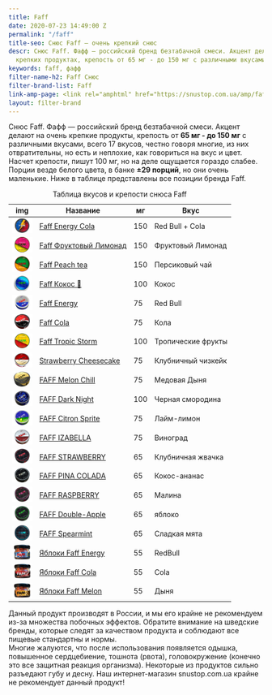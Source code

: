 ```yaml
---
title: Faff
date: 2020-07-23 14:49:00 Z
permalink: "/faff"
title-seo: Снюс Faff — очень крепкий снюс
descr: Снюс Faff. Фафф — российский бренд безтабачной смеси. Акцент делают на очень
  крепких продуктах, крепость от 65 мг - до 150 мг с различными вкусами.
keywords: faff, фафф
filter-name-h2: Faff Снюс
filter-brand-list: Faff
link-amp-page: <link rel="amphtml" href="https://snustop.com.ua/amp/faff">
layout: filter-brand
---
```


Снюс Faff. Фафф — российский бренд безтабачной смеси. Акцент делают на очень крепкие продукты, крепость от <b>65 мг - до 150 мг</b> с различными вкусами, всего 17 вкусов, честно говоря многие, из них отвратительны, но есть и неплохие, как говориться на вкус и цвет. Насчет крепости, пишут 100 мг, но на деле ощущается гораздо слабее. Порции везде белого цвета, в банке <b>±29 порций</b>, но они очень маленькие. Ниже в таблице представлены все позиции бренда Faff.

<table class="table table-sm">
	<caption>Таблица вкусов и крепости снюса Faff</caption>
	<thead>
		<tr>
			<th scope="col">img</th>
			<th scope="col">Название</th>
			<th scope="col">мг</th>
			<th scope="col">Вкус</th>
		</tr>
	</thead>
	<tbody>
		<tr>
			<td><a href="/faff-energy-cola"><img style="width: 40px" src="/img/products/faff-energy-cola.png" alt="Faff Red Bull и Cola"></a></td>
			<td><a href="/faff-energy-cola">Faff Energy Cola</a></td>
			<td>150</td>
			<td>Red Bull + Cola</td>
		</tr>
		<tr>
			<td><a href="/faff-pink-lemonade"><img style="width: 40px" src="/img/products/faff-pink-lemonade.jpg" alt="Faff Фруктовый Лимонад"></a></td>
			<td><a href="/faff-pink-lemonade">Faff Фруктовый Лимонад</a></td>
			<td>150</td>
			<td>Фруктовый Лимонад</td>
		</tr>
		<tr>
			<td><a href="/faff-peach-tea"><img style="width: 40px" src="/img/products/faff-peach-tea.jpg" alt="Faff персиковый чай"></a></td>
			<td><a href="/faff-peach-tea">Faff Peach tea</a></td>
			<td>150</td>
			<td>Персиковый чай</td>
		</tr>
		<tr>
			<td><a href="/faff-cocos"><img style="width: 40px" src="/img/products/faff-cocos.png" alt="Faff Кокос"></a></td>
			<td><a href="/faff-cocos">Faff Кокос 🥥</a></td>
			<td>100</td>
			<td>Кокос</td>
		</tr>
		<tr>
			<td><a href="/faff-snus-energy"><img style="width: 40px" src="/img/products/faff-energy.png" alt="Faff Energy"></a></td>
			<td><a href="/faff-snus-energy">Faff Energy</a></td>
			<td>75</td>
			<td>Red Bull</td>
		</tr>
		<tr>
			<td><a href="/faff-cola"><img style="width: 40px" src="/img/products/faff-cola.png" alt="Faff Cola"></a></td>
			<td><a href="/faff-cola">Faff Cola</a></td>
			<td>75</td>
			<td>Кола</td>
		</tr>
		<tr>
			<td><a href="/faff-tropic-storm"><img style="width: 40px" src="/img/products/faff-tropic-storm.jpg" alt="Faff Tropic storm"></a></td>
			<td><a href="/faff-tropic-storm">Faff Tropic Storm</a></td>
			<td>100</td>
			<td>Тропические фрукты</td>
		</tr>
		<tr>
			<td><a href="/faff-strawberry-cheesecake"><img style="width: 40px" src="/img/products/faff-strawberry-cheesecake.jpg" alt="Faff Клубничный чизкейк"></a></td>
			<td><a href="/faff-strawberry-cheesecake">Strawberry Cheesecake</a></td>
			<td>75</td>
			<td>Клубничный чизкейк</td>
		</tr>
		<tr>
			<td><a href="/faff-melon-chill"><img style="width: 40px" src="/img/products/faff-melon-chill.png" alt="FAFF Melon Chill"></a></td>
			<td><a href="/faff-melon-chill">FAFF Melon Chill</a></td>
			<td>75</td>
			<td>Медовая Дыня</td>
		</tr>
		<tr>
			<td><a href="/faff-dark-night"><img style="width: 40px" src="/img/products/faff-dark-night.jpg" alt="FAFF Dark Night"></a></td>
			<td><a href="/faff-dark-night">FAFF Dark Night</a></td>
			<td>100</td>
			<td>Черная смородина</td>
		</tr>
		<tr>
			<td><a href="/faff-citron"><img style="width: 40px" src="/img/products/faff-citron.png" alt="FAFF Citron Sprite"></a></td>
			<td><a href="/faff-citron">FAFF Citron Sprite</a></td>
			<td>75</td>
			<td>Лайм-лимон</td>
		</tr>
		<tr>
			<td><a href="/faff-isabella"><img style="width: 40px" src="/img/products/faff-isabella.png" alt="FAFF IZABELLA"></a></td>
			<td><a href="/faff-isabella">FAFF IZABELLA</a></td>
			<td>75</td>
			<td>Виноград</td>
		</tr>
		<tr>
			<td><a href="/faff-strawberry"><img style="width: 40px" src="/img/products/faff-strawberry.png" alt="FAFF STRAWBERRY"></a></td>
			<td><a href="/faff-strawberry">FAFF STRAWBERRY</a></td>
			<td>65</td>
			<td>Клубничная жвачка</td>
		</tr>
		<tr>
			<td><a href="/faff-pina-colada"><img style="width: 40px" src="/img/products/faff-pina-colada.png" alt="FAFF PINA COLADA"></a></td>
			<td><a href="/faff-pina-colada">FAFF PINA COLADA</a></td>
			<td>65</td>
			<td>Кокос-ананас</td>
		</tr>
		<tr>
			<td><a href="/faff-raspberry"><img style="width: 40px" src="/img/products/faff-raspberry.png" alt="FAFF RASPBERRY"></a></td>
			<td><a href="/faff-raspberry">FAFF RASPBERRY</a></td>
			<td>65</td>
			<td>Малина</td>
		</tr>
		<tr>
			<td><a href="/faff-double-apple"><img style="width: 40px" src="/img/products/faff-double-apple.png" alt="FAFF Double-Apple"></a></td>
			<td><a href="/faff-double-apple">FAFF Double-Apple</a></td>
			<td>65</td>
			<td>яблоко</td>
		</tr>
		<tr>
			<td><a href="/faff-mint"><img style="width: 40px" src="/img/products/faff-mint.jpg" alt="FAFF Spearmint"></a></td>
			<td><a href="/faff-mint">FAFF Spearmint</a></td>
			<td>65</td>
			<td>Сладкая мята</td>
		</tr>
		<tr>
			<td><a href="/faff-apple-energy"><img style="width: 40px" src="/img/products/faff-apple-energy.png" alt="яблоки Faff Energy"></a></td>
			<td><a href="/faff-apple-energy">Яблоки Faff Energy</a></td>
			<td>55</td>
			<td>RedBull</td>
		</tr>
		<tr>
			<td><a href="/faff-apple-cola"><img style="width: 40px" src="/img/products/faff-apple-cola.png" alt="яблоки Faff Cola"></a></td>
			<td><a href="/faff-apple-cola">Яблоки Faff Cola</a></td>
			<td>55</td>
			<td>Cola</td>
		</tr>
		<tr>
			<td><a href="/faff-apple-melon"><img style="width: 40px" src="/img/products/faff-apple-melon.png" alt="яблоки Faff Melon"></a></td>
			<td><a href="/faff-apple-melon">Яблоки Faff Melon</a></td>
			<td>55</td>
			<td>Дыня</td>
		</tr>
	</tbody>
</table>

Данный продукт производят в России, и мы его крайне не рекомендуем из-за множества побочных эффектов. Обратите внимание на шведские бренды, которые следят за качеством продукта и соблюдают все пищевые стандартны и нормы.<br>
Многие жалуются, что после использования появляется одышка, повышенное сердцебиение, тошнота (рвота), головокружение (конечно это все защитная реакция организма). Некоторые из продуктов сильно разъедают губу и десну. Наш интернет-магазин snustop.com.ua крайне не рекомендует данный продукт!